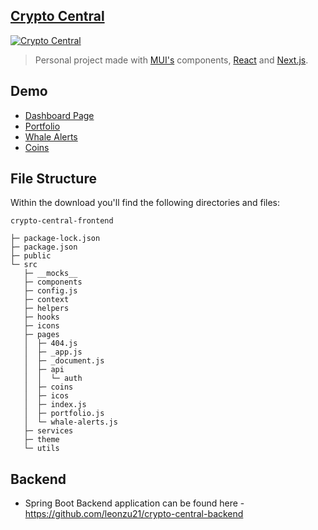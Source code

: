 ## [Crypto Central](https://crypto-central.vercel.app/) 

[![Crypto Central](https://i.imgur.com/FV0Mekb.png)](https://crypto-central.vercel.app/)

> Personal project made with [MUI's](https://mui.com/?ref=devias-io) components, [React](https://reactjs.org/?ref=devias-io) and [Next.js](https://github.com/vercel/next.js/?ref=devias-io).

## Demo

- [Dashboard Page](https://crypto-central.vercel.app/)
- [Portfolio](https://crypto-central.vercel.app//portfolio)
- [Whale Alerts](https://crypto-central.vercel.app/whale-alerts)
- [Coins](https://crypto-central.vercel.app/coins)

## File Structure

Within the download you'll find the following directories and files:

```
crypto-central-frontend

├─ package-lock.json
├─ package.json
├─ public
└─ src
   ├─ __mocks__
   ├─ components
   ├─ config.js
   ├─ context
   ├─ helpers
   ├─ hooks
   ├─ icons
   ├─ pages
   │  ├─ 404.js
   │  ├─ _app.js
   │  ├─ _document.js
   │  ├─ api
   │  │  └─ auth
   │  ├─ coins
   │  ├─ icos
   │  ├─ index.js
   │  ├─ portfolio.js
   │  └─ whale-alerts.js
   ├─ services
   ├─ theme
   └─ utils
```

## Backend

- Spring Boot Backend application can be found here - https://github.com/leonzu21/crypto-central-backend

